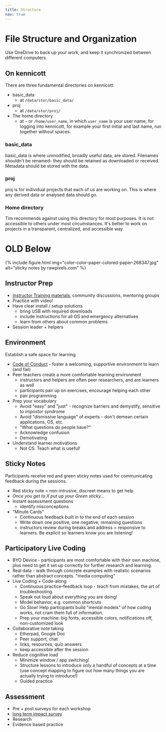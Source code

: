 ```yaml
---
title: Structure
nav: true
---
```


# File Structure and Organization

Use OneDrive to back up your work, and keep it synchronized between different computers.

## On kennicott

There are three fundamental directories on kennicott:
- basic_data
    - at `/data/stor/basic_data/`
- proj
    - at `/data/stor/proj/`
- The home directory
    - at `~` or `/home/user_name`, in which `user_name` is your user name, for logging into kennicott, for example your first initial and last name, run together without spaces.
    
### basic_data
basic_data is where unmodified, broadly useful data, are stored.  Filenames shouldn't be renamed- they should be retained as downloaded or received.  Metadata should be stored with the data.

### proj
proj is for individual projects that each of us are working on.  This is where any derived data or analysed data should go.

### Home directory
Tim recommends against using this directory for most purposes.  It is not accessible to others under most circumstances.  It's better to work on projects in a transparent, centralized, and accessible way.

# OLD Below


{% include figure.html img="color-color-paper-colored-paper-268347.jpg" alt="sticky notes by rawpixels.com" %}

## Instructor Prep

- [Instructor Training materials](https://carpentries.github.io/instructor-training/), community discussions, mentoring groups
- Practice with video!
- Have clear install / setup solutions
    - bring USB with required downloads
    - include instructions for all OS and emergency alternatives
    - learn from others about common problems 
- Session leader + helpers

## Environment 

Establish a safe space for learning 

- [Code of Conduct](https://docs.carpentries.org/topic_folders/policies/code-of-conduct.html) - foster a welcoming, supportive environment to learn (and fail)
- Peer teachers create a more comfortable learning environment
    - instructors and helpers are often peer researchers, and are learners as well
    - participants pair up on exercises, encourage helping each other
    - pair programming
- Prep your vocabulary
    - Avoid "easy" and "just" - recognize barriers and demystify, sensitive to impostor syndrome
    - Avoid "dismissive language" of experts - don't demean certain applications, OS, etc. 
    - "What questions do people have?"
    - Acknowledge confusion
    - Demotivating
- Understand learner motivations
    - Not CS. Teach what is useful!


## Sticky Notes

Participants receive red and green sticky notes used for communicating feedback during the sessions. 

- Red sticky note = non-intrusive, discreet means to get help
- *Once you get to X put up your Green sticky...*
- Instant assessment questions
    - identify misconceptions
- "Minute Cards"
    - Continuous feedback built in to the end of each session 
    - Write down one positive, one negative, remaining questions
    - instructors review during breaks and address = responsive to learners. Be explicit so learners know you are listening!

## Participatory Live Coding

- BYO Device - participants are most comfortable with their own machine, plus need to get it set up correctly for further research and learning.
- Real data - walk through concrete examples with realistic scenarios rather than abstract concepts. "media computing"
- Live Coding + Code-along
    - Continuous practice-feedback loop - teach from mistakes, the art of troubleshooting 
    - Speak out loud about everything you are doing! 
    - Model behavior, e.g. common shortcuts 
    - Go Slow! Help participants build "mental models" of how coding works, not cram them full of information.
    - Prep your machine: big fonts, accessible colors, notifications off, non-customized look
- Collaborative note taking 
    - Etherpad, Google Doc
    - Peer support, chat
    - links, resources, quiz answers
    - keep accessible after the session
- Reduce cognitive load 
    - Minimize window / app switching! 
    - Structure lessons to introduce only a handful of concepts at a time (use concept mapping to figure out how many things you are actually trying to introduce!)
    - Guided practice

## Assessment 

- Pre + post surveys for each workshop
- [long term impact survey](https://docs.carpentries.org/topic_folders/assessment/assessment.html)
- Research
- Evidence based practice 
